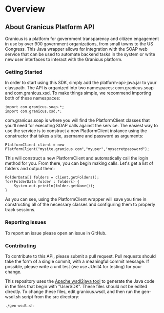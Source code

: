 Overview
===========

About Granicus Platform API
-------------

Granicus is a platform for government transparency and citizen engagement in use by over 900 government organizations,
from small towns to the US Congress. This Java wrapper allows for integration with the SOAP web service that can be
used to automate backend tasks in the system or write new user interfaces to interact with the Granicus platform.

### Getting Started
  
In order to start using this SDK, simply add the platform-api-java.jar to your classpath. The API is organized into two
namespaces: com.granicus.soap and com.granicus.xsd. To make things simple, we recommend importing both of these
namespaces:

    import com.granicus.soap.*;
    import com.granicus.xsd.*;


com.granicus.soap is where you will find the PlatformClient classes that you'll need for executing SOAP calls against the
service. The easiest way to use the service is to construct a new PlatformClient instance using the constructor that takes a site, username
and password as arguments:

    PlatformClient client = new PlatformClient("mysite.granicus.com","myuser","mysecretpassword");

This will construct a new PlatformClient and automatically call the login method for you. From there, you can begin
making calls. Let's get a list of folders and output them:

    FolderData[] folders = client.getFolders();
    for(FolderData folder : folders) {
        System.out.println(folder.getName());
    }

As you can see, using the PlatformClient wrapper will save you time in constructing all of the necessary classes and
configuring them to properly track sessions.

### Reporting Issues

To report an issue please open an issue in GitHub.

### Contributing

To contribute to this API, please submit a pull request. Pull requests should take the form of a single commit, with a
meaningful commit message. If possible, please write a unit test (we use JUnit4 for testing) for your change.

This repository uses the [Apache wsdl2java tool](https://cxf.apache.org/docs/wsdl-to-java.html) to generate the Java code in the files that begin with "UserSDK". These files should not be edited directly. To change these files, edit granicus.wsdl, and then run the gen-wsdl.sh script from the src directory:
    
    ./gen-wsdl.sh

